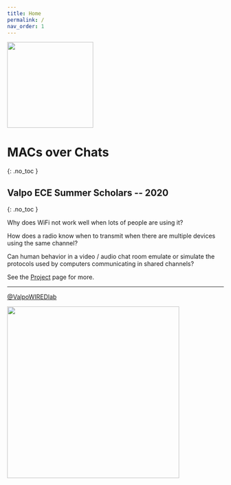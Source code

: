 ```yaml
---
title: Home
permalink: /
nav_order: 1
---
```



<script type="text/javascript"
        src="https://cdnjs.cloudflare.com/ajax/libs/mathjax/2.7.0/MathJax.js?config=TeX-AMS_CHTML"></script>

<img src="{{ 'image/logo.svg' | absolute_url }}" width="200"/>


<!--
$$\int_1^4 \exp{3}dx$$

\\(2\pi \ln asdfa\\)
-->

# MACs over Chats
{: .no_toc }

## Valpo ECE Summer Scholars -- 2020
{: .no_toc }


Why does WiFi not work well when lots of people are using it?

How does a radio know when to transmit when there are multiple devices using the same channel?

Can human behavior in a video / audio chat room emulate or simulate the protocols used by computers communicating in shared channels?


See the [Project](project.html) page for more.



---

[@ValpoWIREDlab](https://twitter.com/ValpoWIREDlab)

<img src="{{ 'image/wiredlab-logo3.svg' | absolute_url }}" width="400"/>




<!--
 vim: tw=0
 -->

